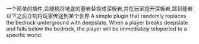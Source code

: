 一个简单的插件,会随机将地底的基岩替换成深板岩,并在玩家挖开深板岩,跳到基岩以下之后立刻将玩家传送到某个世界
A simple plugin that randomly replaces the bedrock underground with deepslate. When a player breaks deepslate and falls below the bedrock, the player will be immediately teleported to a specific world.
